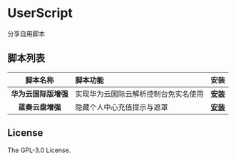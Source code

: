 # UserScript

分享自用脚本

## 脚本列表

| 脚本名称 | 脚本功能 | 安装 |
| :----: | :---- | :----: |
| **华为云国际版增强** | 实现华为云国际云解析控制台免实名使用 | **[安装](https://cdn.jsdelivr.net/gh/1eb/UserScript@main/HuaweiCloudIntl-Enhanced.user.js)**  |
| **蓝奏云盘增强** | 隐藏个人中心充值提示与遮罩 | **[安装](https://cdn.jsdelivr.net/gh/1eb/UserScript@main/Lanzou-Enhanced.user.js)**  |




## License

The GPL-3.0 License.
